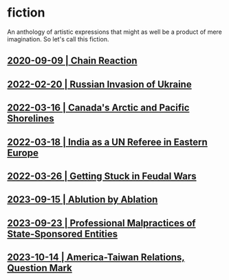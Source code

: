 # fiction
An anthology of artistic expressions that might as well be a product of mere imagination. So let's call this fiction.

## [2020-09-09 | Chain Reaction](https://github.com/callthis/fiction/blob/master/chain-reaction.md)

## [2022-02-20 | Russian Invasion of Ukraine](https://github.com/callthis/fiction/blob/master/what-if-russia.md)

## [2022-03-16 | Canada's Arctic and Pacific Shorelines](https://github.com/callthis/fiction/blob/master/what-if-wars-reach-canada.md)

## [2022-03-18 | India as a UN Referee in Eastern Europe](https://github.com/callthis/fiction/blob/master/what-if-india-sent-peacekeepers-to-moldova.md)

## [2022-03-26 | Getting Stuck in Feudal Wars](https://github.com/callthis/fiction/blob/master/russia-nato-feudal-wars.md)

## [2023-09-15 | Ablution by Ablation](https://github.com/callthis/fiction/blob/master/ablution-by-ablation.md)

## [2023-09-23 | Professional Malpractices of State-Sponsored Entities](https://github.com/callthis/fiction/blob/master/professional-malpractices-of-state-sponsored-entities.md)

## [2023-10-14 | America-Taiwan Relations, Question Mark](https://github.com/callthis/fiction/blob/master/america-taiwan-relations-question-mark.md)
